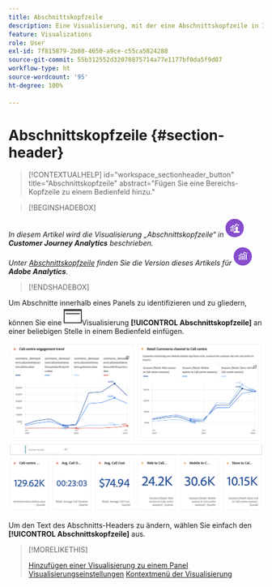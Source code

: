 ```yaml
---
title: Abschnittskopfzeile
description: Eine Visualisierung, mit der eine Abschnittskopfzeile in Ihr Workspace-Projekt eingefügt wird.
feature: Visualizations
role: User
exl-id: 7f815879-2b08-4650-a9ce-c55ca5824288
source-git-commit: 55b312552d32070875714a77e1177bf0da5f9d87
workflow-type: ht
source-wordcount: '95'
ht-degree: 100%

---
```


# Abschnittskopfzeile {#section-header}

<!-- markdownlint-disable MD034 -->

>[!CONTEXTUALHELP]
>id="workspace_sectionheader_button"
>title="Abschnittskopfzeile"
>abstract="Fügen Sie eine Bereichs-Kopfzeile zu einem Bedienfeld hinzu."

<!-- markdownlint-enable MD034 -->


>[!BEGINSHADEBOX]


_In diesem Artikel wird die Visualisierung „Abschnittskopfzeile“ in_ ![CustomerJourneyAnalytics](/help/assets/icons/CustomerJourneyAnalytics.svg) _**Customer Journey Analytics** beschrieben._<br/>_Unter [Abschnittskopfzeile](https://experienceleague.adobe.com/de/docs/analytics/analyze/analysis-workspace/visualizations/section-header) finden Sie die Version dieses Artikels für_ ![AdobeAnalytics](/help/assets/icons/AdobeAnalytics.svg) _**Adobe Analytics**._

>[!ENDSHADEBOX]

Um Abschnitte innerhalb eines Panels zu identifizieren und zu gliedern, können Sie eine ![PageRule](/help/assets/icons/PageRule.svg)Visualisierung **[!UICONTROL Abschnittskopfzeile]** an einer beliebigen Stelle in einem Bedienfeld einfügen.

![Abschnittskopfzeile](/help/analysis-workspace/visualizations/assets/section-header.png)

Um den Text des Abschnitts-Headers zu ändern, wählen Sie einfach den **[!UICONTROL Abschnittskopfzeile]** aus.


>[!MORELIKETHIS]
>
>[Hinzufügen einer Visualisierung zu einem Panel](/help/analysis-workspace/visualizations/freeform-analysis-visualizations.md#add-visualizations-to-a-panel)
>[Visualisierungseinstellungen](/help/analysis-workspace/visualizations/freeform-analysis-visualizations.md#settings)
>[Kontextmenü der Visualisierung](/help/analysis-workspace/visualizations/freeform-analysis-visualizations.md#context-menu)
>

